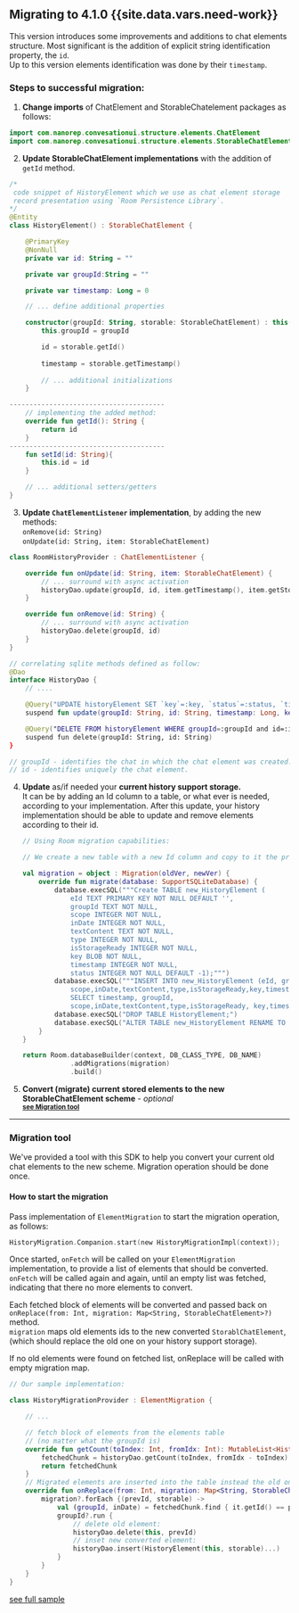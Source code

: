 


## Migrating to 4.1.0 {{site.data.vars.need-work}}
This version introduces some improvements and additions to chat elements structure. 
Most significant is the addition of explicit string identification property, the `id`.   
Up to this version elements identification was done by their `timestamp`.

### Steps to successful migration:

1. **Change imports** of ChatElement and StorableChatelement packages as follows:
```kotlin
import com.nanorep.convesationui.structure.elements.ChatElement
import com.nanorep.convesationui.structure.elements.StorableChatElement
```

2. **Update StorableChatElement implementations** with the addition of `getId` method. 
```kotlin
/*
 code snippet of HistoryElement which we use as chat element storage 
 record presentation using `Room Persistence Library`. 
*/
@Entity
class HistoryElement() : StorableChatElement {

    @PrimaryKey
    @NonNull
    private var id: String = ""

    private var groupId:String = ""

    private var timestamp: Long = 0

    // ... define additional properties

    constructor(groupId: String, storable: StorableChatElement) : this() {
        this.groupId = groupId

        id = storable.getId()
        
        timestamp = storable.getTimestamp()
        
        // ... additional initializations
    }

---------------------------------------
    // implementing the added method:
    override fun getId(): String {
        return id
    }
---------------------------------------
    fun setId(id: String){
        this.id = id
    }

    // ... additional setters/getters
}
```

3. **Update `ChatElementListener` implementation**, by adding the new methods:   
`onRemove(id: String)`   
`onUpdate(id: String, item: StorableChatElement)`

```kotlin
class RoomHistoryProvider : ChatElementListener {

    override fun onUpdate(id: String, item: StorableChatElement) {
        // ... surround with async activation  
        historyDao.update(groupId, id, item.getTimestamp(), item.getStorageKey(), item.getStatus())
    }

    override fun onRemove(id: String) {
        // ... surround with async activation 
        historyDao.delete(groupId, id)
    }
}

// correlating sqlite methods defined as follow:
@Dao
interface HistoryDao {
    // ....

    @Query("UPDATE historyElement SET `key`=:key, `status`=:status, `timestamp`=:timestamp WHERE groupId=:groupId and id=:id")
    suspend fun update(groupId: String, id: String, timestamp: Long, key: ByteArray, status: Int)

    @Query("DELETE FROM historyElement WHERE groupId=:groupId and id=:id")
    suspend fun delete(groupId: String, id: String)
}

// groupId - identifies the chat in which the chat element was created. 
// id - identifies uniquely the chat element. 
```  

4. **Update** as/if needed your **current history support storage.**   
It can be by adding an Id column to a table, or what ever is needed, according to your implementation. After this update, your history implementation should be able to update and remove elements according to their id.

    ```kotlin
    // Using Room migration capabilities:

    // We create a new table with a new Id column and copy to it the previous saved history:

    val migration = object : Migration(oldVer, newVer) {
        override fun migrate(database: SupportSQLiteDatabase) {
            database.execSQL("""Create TABLE new_HistoryElement (
                eId TEXT PRIMARY KEY NOT NULL DEFAULT '',
                groupId TEXT NOT NULL,
                scope INTEGER NOT NULL,
                inDate INTEGER NOT NULL,
                textContent TEXT NOT NULL,
                type INTEGER NOT NULL,
                isStorageReady INTEGER NOT NULL,
                key BLOB NOT NULL,
                timestamp INTEGER NOT NULL,
                status INTEGER NOT NULL DEFAULT -1);""")
            database.execSQL("""INSERT INTO new_HistoryElement (eId, groupId,
                scope,inDate,textContent,type,isStorageReady,key,timestamp, status) 
                SELECT timestamp, groupId,
                scope,inDate,textContent,type,isStorageReady, key,timestamp,status FROM HistoryElement;""")
            database.execSQL("DROP TABLE HistoryElement;")
            database.execSQL("ALTER TABLE new_HistoryElement RENAME TO HistoryElement;")
        }
    }

    return Room.databaseBuilder(context, DB_CLASS_TYPE, DB_NAME)
                .addMigrations(migration)
                .build()
    ```

5. **Convert (migrate) current stored elements to the new StorableChatElement scheme** - _optional_   
<sup>**[see Migration tool](#Migration-tool)**</sup>
---

### Migration tool
We've provided a tool with this SDK to help you convert your current old chat elements to the new scheme. Migration operation should be done once.   

#### How to start the migration
Pass implementation of `ElementMigration` to start the migration operation, as follows:
```kotlin
HistoryMigration.Companion.start(new HistoryMigrationImpl(context));
```
Once started, `onFetch` will be called on your `ElementMigration` implementation, to provide a list of elements that should be converted. `onFetch` will be called again and again, until an empty list was fetched, indicating that there no more elements to convert.

Each fetched block of elements will be converted and passed back on `onReplace(from: Int, migration: Map<String, StorableChatElement>?)` method.   
`migration` maps old elements ids to the new converted `StorablChatElement`, (which should replace the old one on your history support storage).   

If no old elements were found on fetched list, onReplace will be called with empty migration map.

```kotlin
// Our sample implementation:

class HistoryMigrationProvider : ElementMigration {

    // ...

    // fetch block of elements from the elements table 
    // (no matter what the groupId is)
    override fun getCount(toIndex: Int, fromIdx: Int): MutableList<HistoryElement> {
        fetchedChunk = historyDao.getCount(toIndex, fromIdx - toIndex)
        return fetchedChunk
    }
    // Migrated elements are inserted into the table instead the old ones.
    override fun onReplace(from: Int, migration: Map<String, StorableChatElement>?) {
        migration?.forEach {(prevId, storable) ->
            val (groupId, inDate) = fetchedChunk.find { it.getId() == prevId }?.let{ it.groupId to it.inDate}?: null to null
            groupId?.run {
                // delete old element:
                historyDao.delete(this, prevId) 
                // inset new converted element:
                historyDao.insert(HistoryElement(this, storable)...) 
            }
        }
    }
}
```
[see full sample](https://github.com/bold360ai/bold360-mobile-samples-android/blob/master/SDKSamples/app/src/main/java/com/sdk/samples/topics/BotChatHistory.kt)